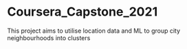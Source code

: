 # Coursera_Capstone_2021
This project aims to utilise location data and ML to group city neighbourhoods into clusters 
